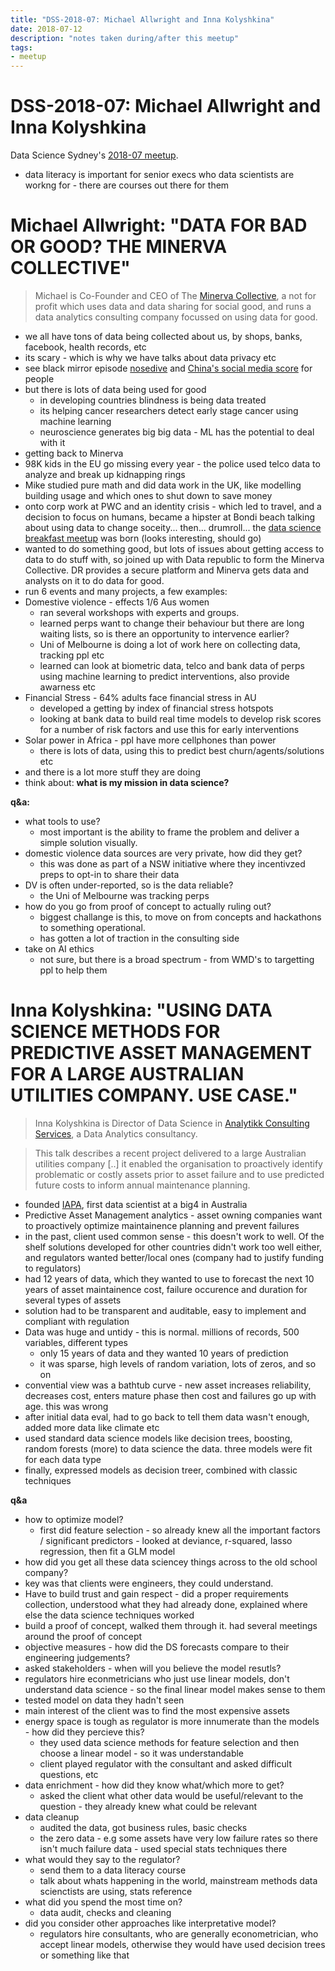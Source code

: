 ```yaml
---
title: "DSS-2018-07: Michael Allwright and Inna Kolyshkina"
date: 2018-07-12
description: "notes taken during/after this meetup"
tags:
- meetup
---
```


# DSS-2018-07: Michael Allwright and Inna Kolyshkina

Data Science Sydney's [2018-07 meetup](https://www.meetup.com/Data-Science-Sydney/events/252700977).

- data literacy is important for senior execs who data scientists are workng for - there are courses out there for them

# Michael Allwright: "DATA FOR BAD OR GOOD? THE MINERVA COLLECTIVE"

> Michael is Co-Founder and CEO of The [Minerva Collective](http://www.minervacollective.org), a not for profit which uses data and data sharing for social good, and runs a data analytics consulting company focussed on using data for good.

- we all have tons of data being collected about us, by shops, banks, facebook, health records, etc
- its scary - which is why we have talks about data privacy etc
- see black mirror episode [nosedive](https://www.imdb.com/title/tt5497778/) and [China's social media score](https://www.wikiwand.com/en/Social_Credit_System) for people
- but there is lots of data being used for good
  - in developing countries blindness is being data treated
  - its helping cancer researchers detect early stage cancer using machine learning
  - neuroscience generates big big data - ML has the potential to deal with it
- getting back to Minerva
- 98K kids in the EU go missing every year - the police used telco data to analyze and break up kidnapping rings
- Mike studied pure math and did data work in the UK, like modelling building usage and which ones to shut down to save money
- onto corp work at PWC and an identity crisis - which led to travel, and a decision to focus on humans, became a hipster at Bondi beach talking about using data to change soceity... then... drumroll... the [data science breakfast meetup](https://www.meetup.com/The-Sydney-Data-Science-Breakfast-Meetup-Group/) was born (looks interesting, should go)
- wanted to do something good, but lots of issues about getting access to data to do stuff with, so joined up with Data republic to form the Minerva Collective. DR provides a secure platform and Minerva gets data and analysts on it to do data for good.
- run 6 events and many projects, a few examples:
- Domestive violence - effects 1/6 Aus women
  - ran several workshops with experts and groups.
  - learned perps want to change their behaviour but there are long waiting lists, so is there an opportunity to intervence earlier?
  - Uni of Melbourne is doing a lot of work here on collecting data, tracking ppl etc
  - learned can look at biometric data, telco and bank data of perps using machine learning to predict interventions, also provide awarness etc
- Financial Stress - 64% adults face financial stress in AU
  - developed a getting by index of financial stress hotspots
  - looking at bank data to build real time models to develop risk scores for a number of risk factors and use this for early interventions
- Solar power in Africa - ppl have more cellphones than power
  - there is lots of data, using this to predict best churn/agents/solutions etc
- and there is a lot more stuff they are doing
- think about: **what is my mission in data science?**

**q&a:**

- what tools to use?
  - most important is the ability to frame the problem and deliver a simple solution visually.
- domestic violence data sources are very private, how did they get?
  - this was done as part of a NSW initiative where they incentivzed preps to opt-in to share their data
- DV is often under-reported, so is the data reliable?
  - the Uni of Melbourne was tracking perps
- how do you go from proof of concept to actually ruling out?
  - biggest challange is this, to move on from concepts and hackathons to something operational.
  - has gotten a lot of traction in the consulting side
- take on AI ethics
  - not sure, but there is a broad spectrum - from WMD's to targetting ppl to help them

# Inna Kolyshkina: "USING DATA SCIENCE METHODS FOR PREDICTIVE ASSET MANAGEMENT FOR A LARGE AUSTRALIAN UTILITIES COMPANY. USE CASE."

>  Inna Kolyshkina is Director of Data Science in [Analytikk Consulting Services](http://analytikk.com), a Data Analytics consultancy.

> This talk describes a recent project delivered to a large Australian utilities company [..] it enabled the organisation to proactively identify problematic or costly assets prior to asset failure and to use predicted future costs to inform annual maintenance planning.

- founded [IAPA](https://www.iapa.org.au/), first data scientist at a big4 in Australia
- Predictive Asset Management analytics - asset owning companies want to proactively optimize maintainence planning and prevent failures
- in the past, client used common sense - this doesn't work to well. Of the shelf solutions developed for other countries didn't work too well either, and regulators wanted better/local ones (company had to justify funding to regulators)
- had 12 years of data, which they wanted to use to forecast the next 10 years of asset maintainence cost, failure occurence and duration for several types of assets
- solution had to be transparent and auditable, easy to implement and compliant with regulation
- Data was huge and untidy - this is normal. millions of records, 500 variables, different types
  - only 15 years of data and they wanted 10 years of prediction
  - it was sparse, high levels of random variation, lots of zeros, and so on
- convential view was a bathtub curve - new asset increases reliability, decreases cost, enters mature phase then cost and failures go up with age. this was wrong
- after initial data eval, had to go back to tell them data wasn't enough, added more data like climate etc
- used standard data science models like decision trees, boosting, random forests (more) to data science the data. three models were fit for each data type
- finally, expressed models as decision treer, combined with classic techniques

**q&a**

- how to optimize model?
  - first did feature selection - so already knew all the important factors / significant predictors - looked at deviance, r-squared, lasso regression, then fit a GLM model
- how did you get all these data sciencey things across to the old school company?
 - key was that clients were engineers, they could understand.
 - Have to build trust and gain respect - did a proper requirements collection, understood what they had already done, explained where else the data science techniques worked
 - build a proof of concept, walked them through it. had several meetings around the proof of concept
- objective measures - how did the DS forecasts compare to their engineering judgements?
 - asked stakeholders - when will you believe the model resutls?
 - regulators hire econmetricians who just use linear models, don't understand data science - so the final linear model makes sense to them
 - tested model on data they hadn't seen
 - main interest of the client was to find the most expensive assets
- energy space is tough as regulator is more innumerate than the models - how did they percieve this?
  - they used data science methods for feature selection and then choose a linear model - so it was understandable
  - client played regulator with the consultant and asked difficult questions, etc
- data enrichment - how did they know what/which more to get?
  - asked the client what other data would be useful/relevant to the question - they already knew what could be relevant
- data cleanup
  - audited the data, got business rules, basic checks
  - the zero data - e.g some assets have very low failure rates so there isn't much failure data - used special stats techniques there
- what would they say to the regulator?
  - send them to a data literacy course
  - talk about whats happening in the world, mainstream methods data scienctists are using, stats reference
- what did you spend the most time on?
  - data audit, checks and cleaning
- did you consider other approaches like interpretative model?
  - regulators hire consultants, who are generally econometrician, who accept linear models, otherwise they would have used decision trees or something like that